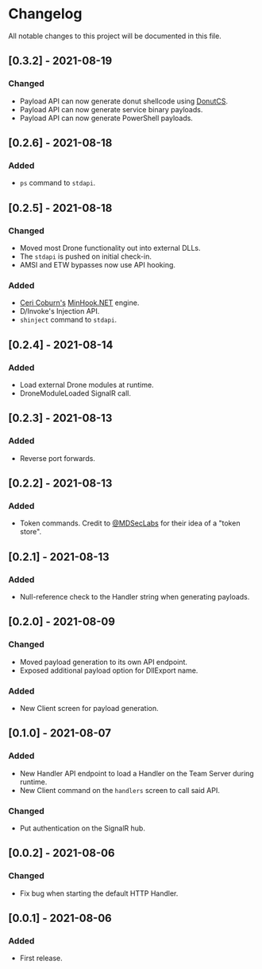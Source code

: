 # Changelog
All notable changes to this project will be documented in this file.

## [0.3.2] - 2021-08-19
### Changed
- Payload API can now generate donut shellcode using [DonutCS](https://github.com/n1xbyte/donutCS).
- Payload API can now generate service binary payloads.
- Payload API can now generate PowerShell payloads.

## [0.2.6] - 2021-08-18
### Added
- `ps` command to `stdapi`.

## [0.2.5] - 2021-08-18
### Changed
- Moved most Drone functionality out into external DLLs.
- The `stdapi` is pushed on initial check-in.
- AMSI and ETW bypasses now use API hooking.
### Added
- [Ceri Coburn's](https://twitter.com/_EthicalChaos_) [MinHook.NET](https://github.com/CCob/MinHook.NET) engine.
- D/Invoke's Injection API.
- `shinject` command to `stdapi`.

## [0.2.4] - 2021-08-14
### Added
- Load external Drone modules at runtime.
- DroneModuleLoaded SignalR call.

## [0.2.3] - 2021-08-13
### Added
- Reverse port forwards.

## [0.2.2] - 2021-08-13
### Added
- Token commands. Credit to [@MDSecLabs](https://twitter.com/MDSecLabs) for their idea of a "token store".

## [0.2.1] - 2021-08-13
### Added
- Null-reference check to the Handler string when generating payloads.

## [0.2.0] - 2021-08-09
### Changed
- Moved payload generation to its own API endpoint.
- Exposed additional payload option for DllExport name.
### Added
- New Client screen for payload generation.

## [0.1.0] - 2021-08-07
### Added
- New Handler API endpoint to load a Handler on the Team Server during runtime.
- New Client command on the `handlers` screen to call said API.
### Changed
- Put authentication on the SignalR hub.

## [0.0.2] - 2021-08-06
### Changed
- Fix bug when starting the default HTTP Handler.

## [0.0.1] - 2021-08-06
### Added
- First release.
